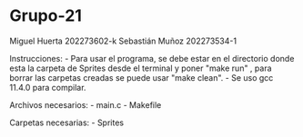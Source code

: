 # Grupo-21

Miguel Huerta   202273602-k
Sebastián Muñoz 202273534-1

Instrucciones:
    - Para usar el programa, se debe estar en el directorio donde esta la 
    carpeta de Sprites desde el terminal y poner "make run" , para borrar 
    las carpetas creadas se puede usar "make clean".
    - Se uso gcc 11.4.0 para compilar.

Archivos necesarios:
    - main.c
    - Makefile

Carpetas necesarias:
    - Sprites